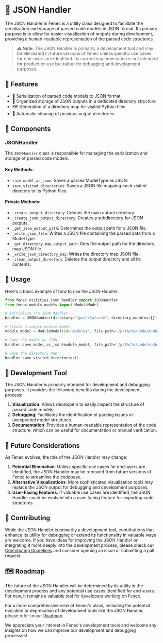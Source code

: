 # 📁 JSON Handler

The JSON Handler in Fenec is a utility class designed to facilitate the serialization and storage of parsed code models in JSON format. Its primary purpose is to allow for easier visualization of outputs during development, providing a human-readable representation of the parsed code structures.

> **⚠️ Note:** The JSON Handler is primarily a development tool and may be eliminated in future versions of Fenec unless specific use cases for end-users are identified. Its current implementation is not intended for production use but rather for debugging and development purposes.

## 🌟 Features

-   💾 Serialization of parsed code models to JSON format
-   📂 Organized storage of JSON outputs in a dedicated directory structure
-   🗺️ Generation of a directory map for visited Python files
-   🧹 Automatic cleanup of previous output directories

## 🧩 Components

### JSONHandler

The `JSONHandler` class is responsible for managing the serialization and storage of parsed code models.

#### Key Methods:

-   `save_model_as_json`: Saves a parsed ModelType as JSON.
-   `save_visited_directories`: Saves a JSON file mapping each visited directory to its Python files.

#### Private Methods:

-   `_create_output_directory`: Creates the main output directory.
-   `_create_json_output_directory`: Creates a subdirectory for JSON outputs.
-   `_get_json_output_path`: Determines the output path for a JSON file.
-   `_write_json_file`: Writes a JSON file containing the parsed data from a ModelType.
-   `_get_directory_map_output_path`: Gets the output path for the directory map JSON file.
-   `_write_json_directory_map`: Writes the directory map JSON file.
-   `_clean_output_directory`: Deletes the output directory and all its contents.

## 🚀 Usage

Here's a basic example of how to use the JSON Handler:

```python
from fenec.utilities.json_handler import JSONHandler
from fenec.models.models import ModuleModel

# Initialize the JSON Handler
handler = JSONHandler(directory="/path/to/code", directory_modules={})

# Create a sample module model
module_model = ModuleModel(id='module1', file_path='/path/to/code/module1.py')

# Save the model as JSON
handler.save_model_as_json(module_model, file_path='/path/to/code/module1.py')

# Save the directory map
handler.save_visited_directories()
```

## 🚧 Development Tool

The JSON Handler is primarily intended for development and debugging purposes. It provides the following benefits during the development process:

1. **Visualization**: Allows developers to easily inspect the structure of parsed code models.
2. **Debugging**: Facilitates the identification of parsing issues or unexpected model structures.
3. **Documentation**: Provides a human-readable representation of the code structure, which can be useful for documentation or manual verification.

## 🔮 Future Considerations

As Fenec evolves, the role of the JSON Handler may change:

1. **Potential Elimination**: Unless specific use cases for end-users are identified, the JSON Handler may be removed from future versions of Fenec to streamline the codebase.
2. **Alternative Visualizations**: More sophisticated visualization tools may replace the JSON output for debugging and development purposes.
3. **User-Facing Features**: If valuable use cases are identified, the JSON Handler could be evolved into a user-facing feature for exporting code structures.

## 🤝 Contributing

While the JSON Handler is primarily a development tool, contributions that enhance its utility for debugging or extend its functionality in valuable ways are welcome. If you have ideas for improving the JSON Handler or integrating it more deeply into the development process, please check our [Contributing Guidelines](../CONTRIBUTING.md) and consider opening an issue or submitting a pull request.

## 🗺️ Roadmap

The future of the JSON Handler will be determined by its utility in the development process and any potential use cases identified for end-users. For now, it remains a valuable tool for developers working on Fenec.

For a more comprehensive view of Fenec's plans, including the potential evolution or deprecation of development tools like the JSON Handler, please refer to our [Roadmap](../ROADMAP.md).

We appreciate your interest in Fenec's development tools and welcome any insights on how we can improve our development and debugging processes!
